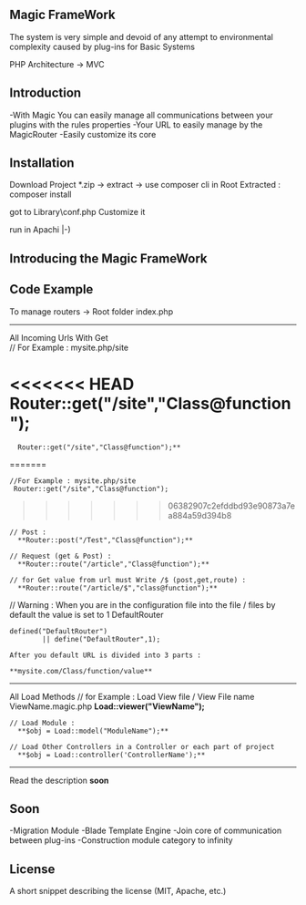 ## Magic FrameWork

The system is very simple and devoid of any attempt to environmental complexity caused by plug-ins for Basic Systems

PHP Architecture -> MVC



## Introduction

-With Magic You can easily manage all communications between your plugins with the rules properties
-Your URL to easily manage by the MagicRouter
-Easily customize its core


## Installation

Download Project *.zip -> extract -> use composer cli in Root Extracted : composer install 

got to Library\conf.php    Customize it

run in Apachi |-)


## Introducing the Magic FrameWork
	
## Code Example

To manage routers -> Root folder  index.php

----------------------------------------------
All Incoming Urls With Get   
	// For Example : mysite.php/site
	
<<<<<<< HEAD
 	  **Router::get("/site","Class@function");**
=======
 	  Router::get("/site","Class@function");**
=======
	
	//For Example : mysite.php/site
 	 Router::get("/site","Class@function");
>>>>>>> 06382907c2efddbd93e90873a7ea884a59d394b8
	
	// Post :
	  **Router::post("/Test","Class@function");**
	
	// Request (get & Post) : 
	  **Router::route("/article","Class@function");**

	// for Get value from url must Write /$ (post,get,route) : 
	  **Router::route("/article/$","class@function");**

// Warning : When you are in the configuration file into the file / files by default the value is set to 1 DefaultRouter

	defined("DefaultRouter")
            || define("DefaultRouter",1);

	After you default URL is divided into 3 parts : 

	**mysite.com/Class/function/value**
----------------------------------------------
All Load Methods
	// for Example : Load View file / View File name   ViewName.magic.php
	  **Load::viewer("ViewName");**
	
	// Load Module : 
	  **$obj = Load::model("ModuleName");**
	
	// Load Other Controllers in a Controller or each part of project
	  **$obj = Load::controller('ControllerName');**
----------------------------------------------

Read the description **soon**


## Soon

-Migration Module
-Blade Template Engine
-Join core of communication between plug-ins
-Construction module category to infinity


## License

A short snippet describing the license (MIT, Apache, etc.)
